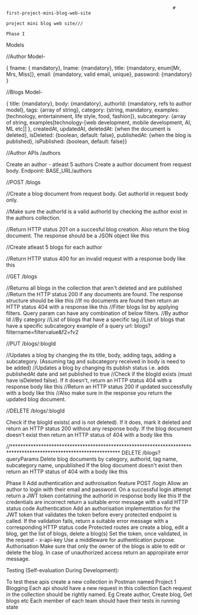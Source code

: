                                                                    # first-project-mini-blog-web-site
                                                                      project mini blog web site///
                                                                                   Phase I


Models

//Author Model-

{ fname: { mandatory}, 
lname: {mandatory}, 
title: {mandatory, enum[Mr, Mrs, Miss]},
 email: {mandatory, valid email, unique}, 
password: {mandatory} }

//Blogs Model-

{ title: {mandatory}, 
body: {mandatory}, 
authorId: {mandatory, refs to author model}, 
tags: {array of string},
 category: {string, mandatory, examples: [technology, entertainment, life style, food, fashion]}, 
subcategory: {array of string, examples[technology-[web development, mobile development, AI, ML etc]] },
 createdAt, updatedAt, deletedAt: {when the document is deleted}, isDeleted: {boolean, default: false}, publishedAt: {when the blog is published}, isPublished: {boolean, default: false}}
 
 //Author APIs /authors
 
Create an author - atleast 5 authors
Create a author document from request body. Endpoint: BASE_URL/authors


//POST /blogs

//Create a blog document from request body. Get authorId in request body only.

//Make sure the authorId is a valid authorId by checking the author exist in the authors collection.

//Return HTTP status 201 on a succesful blog creation. Also return the blog document. The response should be a JSON object like this

//Create atleast 5 blogs for each author

//Return HTTP status 400 for an invalid request with a response body like this

//GET /blogs

//Returns all blogs in the collection that aren't deleted and are published
//Return the HTTP status 200 if any documents are found. The response structure should be like this
//If no documents are found then return an HTTP status 404 with a response like this
//Filter blogs list by applying filters. Query param can have any combination of below filters.
//By author Id
//By category
//List of blogs that have a specific tag
//List of blogs that have a specific subcategory example of a query url: blogs?filtername=filtervalue&f2=fv2

//PUT /blogs/:blogId

//Updates a blog by changing the its title, body, adding tags, adding a subcategory. (Assuming tag and subcategory received in body is need to be added)
//Updates a blog by changing its publish status i.e. adds publishedAt date and set published to true
//Check if the blogId exists (must have isDeleted false). If it doesn't, return an HTTP status 404 with a response body like this
//Return an HTTP status 200 if updated successfully with a body like this
//Also make sure in the response you return the updated blog document.


//DELETE /blogs/:blogId

Check if the blogId exists( and is not deleted). If it does, mark it deleted and return an HTTP status 200 without any response body.
If the blog document doesn't exist then return an HTTP status of 404 with a body like this

//******************************************************************************************************************
DELETE /blogs?queryParams
Delete blog documents by category, authorid, tag name, subcategory name, unpublished
If the blog document doesn't exist then return an HTTP status of 404 with a body like this

Phase II
Add authentication and authroisation feature
POST /login
Allow an author to login with their email and password. On a successful login attempt return a JWT token contatining the authorId in response body like this
If the credentials are incorrect return a suitable error message with a valid HTTP status code
Authentication
Add an authorisation implementation for the JWT token that validates the token before every protected endpoint is called. If the validation fails, return a suitable error message with a corresponding HTTP status code
Protected routes are create a blog, edit a blog, get the list of blogs, delete a blog(s)
Set the token, once validated, in the request - x-api-key
Use a middleware for authentication purpose.
Authorisation
Make sure that only the owner of the blogs is able to edit or delete the blog.
In case of unauthorized access return an appropirate error message.

Testing (Self-evaluation During Development):

To test these apis create a new collection in Postman named Project 1 Blogging
Each api should have a new request in this collection
Each request in the collection should be rightly named. Eg Create author, Create blog, Get blogs etc
Each member of each team should have their tests in running state

